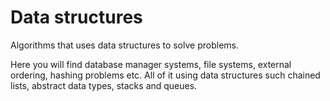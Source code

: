 # Data structures
Algorithms that uses data structures to solve problems.

Here you will find database manager systems, file systems, external ordering, hashing problems etc. All of it using data structures such chained lists, abstract data types, stacks and queues. 
